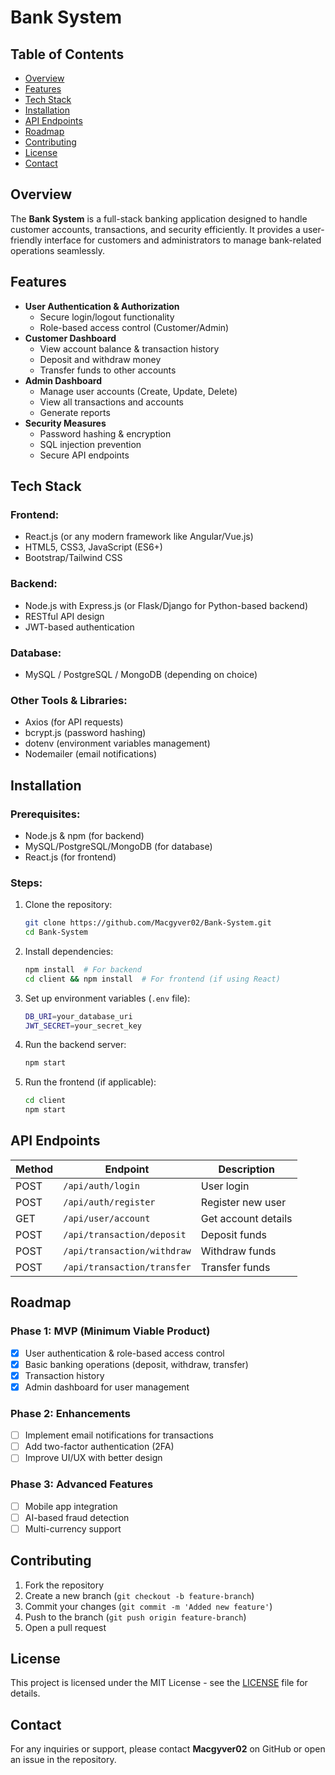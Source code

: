 # Bank System





## Table of Contents
- [Overview](#overview)
- [Features](#features)
- [Tech Stack](#tech-stack)
- [Installation](#installation)
- [API Endpoints](#api-endpoints)
- [Roadmap](#roadmap)
- [Contributing](#contributing)
- [License](#license)
- [Contact](#contact)

## Overview
The **Bank System** is a full-stack banking application designed to handle customer accounts, transactions, and security efficiently. It provides a user-friendly interface for customers and administrators to manage bank-related operations seamlessly.

## Features
- **User Authentication & Authorization**
  - Secure login/logout functionality
  - Role-based access control (Customer/Admin)
- **Customer Dashboard**
  - View account balance & transaction history
  - Deposit and withdraw money
  - Transfer funds to other accounts
- **Admin Dashboard**
  - Manage user accounts (Create, Update, Delete)
  - View all transactions and accounts
  - Generate reports
- **Security Measures**
  - Password hashing & encryption
  - SQL injection prevention
  - Secure API endpoints

## Tech Stack
### Frontend:
- React.js (or any modern framework like Angular/Vue.js)
- HTML5, CSS3, JavaScript (ES6+)
- Bootstrap/Tailwind CSS

### Backend:
- Node.js with Express.js (or Flask/Django for Python-based backend)
- RESTful API design
- JWT-based authentication

### Database:
- MySQL / PostgreSQL / MongoDB (depending on choice)

### Other Tools & Libraries:
- Axios (for API requests)
- bcrypt.js (password hashing)
- dotenv (environment variables management)
- Nodemailer (email notifications)

## Installation
### Prerequisites:
- Node.js & npm (for backend)
- MySQL/PostgreSQL/MongoDB (for database)
- React.js (for frontend)

### Steps:
1. Clone the repository:
   ```sh
   git clone https://github.com/Macgyver02/Bank-System.git
   cd Bank-System
   ```
2. Install dependencies:
   ```sh
   npm install  # For backend
   cd client && npm install  # For frontend (if using React)
   ```
3. Set up environment variables (`.env` file):
   ```sh
   DB_URI=your_database_uri
   JWT_SECRET=your_secret_key
   ```
4. Run the backend server:
   ```sh
   npm start
   ```
5. Run the frontend (if applicable):
   ```sh
   cd client
   npm start
   ```

## API Endpoints
| Method | Endpoint | Description |
|--------|---------|-------------|
| POST | `/api/auth/login` | User login |
| POST | `/api/auth/register` | Register new user |
| GET | `/api/user/account` | Get account details |
| POST | `/api/transaction/deposit` | Deposit funds |
| POST | `/api/transaction/withdraw` | Withdraw funds |
| POST | `/api/transaction/transfer` | Transfer funds |

## Roadmap
### Phase 1: MVP (Minimum Viable Product)
- [x] User authentication & role-based access control
- [x] Basic banking operations (deposit, withdraw, transfer)
- [x] Transaction history
- [x] Admin dashboard for user management

### Phase 2: Enhancements
- [ ] Implement email notifications for transactions
- [ ] Add two-factor authentication (2FA)
- [ ] Improve UI/UX with better design

### Phase 3: Advanced Features
- [ ] Mobile app integration
- [ ] AI-based fraud detection
- [ ] Multi-currency support

## Contributing
1. Fork the repository
2. Create a new branch (`git checkout -b feature-branch`)
3. Commit your changes (`git commit -m 'Added new feature'`)
4. Push to the branch (`git push origin feature-branch`)
5. Open a pull request

## License
This project is licensed under the MIT License - see the [LICENSE](LICENSE) file for details.

## Contact
For any inquiries or support, please contact **Macgyver02** on GitHub or open an issue in the repository.

